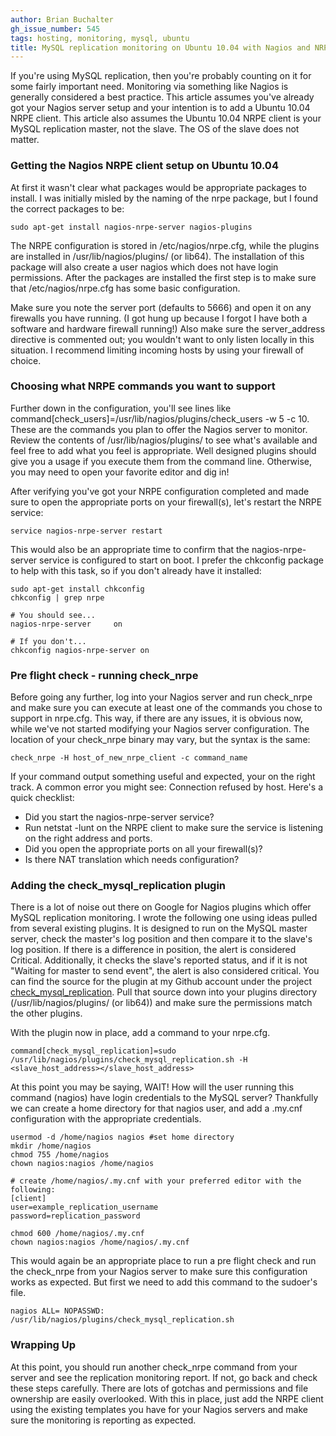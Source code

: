 ```yaml
---
author: Brian Buchalter
gh_issue_number: 545
tags: hosting, monitoring, mysql, ubuntu
title: MySQL replication monitoring on Ubuntu 10.04 with Nagios and NRPE
---
```




If you're using MySQL replication, then you're probably counting on it for some fairly important need.  Monitoring via something like Nagios is generally considered a best practice.  This article assumes you've already got your Nagios server setup and your intention is to add a Ubuntu 10.04 NRPE client.  This article also assumes the Ubuntu 10.04 NRPE client is your MySQL replication master, not the slave.  The OS of the slave does not matter.

### Getting the Nagios NRPE client setup on Ubuntu 10.04

At first it wasn't clear what packages would be appropriate packages to install.  I was initially misled by the naming of the nrpe package, but I found the correct packages to be:

```nohighlight
sudo apt-get install nagios-nrpe-server nagios-plugins
```

The NRPE configuration is stored in /etc/nagios/nrpe.cfg, while the plugins are installed in /usr/lib/nagios/plugins/ (or lib64).  The installation of this package will also create a user nagios which does not have login permissions.  After the packages are installed the first step is to make sure that /etc/nagios/nrpe.cfg has some basic configuration.

Make sure you note the server port (defaults to 5666) and open it on any firewalls you have running.  (I got hung up because I forgot I have both a software and hardware firewall running!)  Also make sure the server_address directive is commented out; you wouldn't want to only listen locally in this situation.  I recommend limiting incoming hosts by using your firewall of choice.

### Choosing what NRPE commands you want to support

Further down in the configuration, you'll see lines like command[check_users]=/usr/lib/nagios/plugins/check_users -w 5 -c 10.  These are the commands you plan to offer the Nagios server to monitor.  Review the contents of /usr/lib/nagios/plugins/ to see what's available and feel free to add what you feel is appropriate.  Well designed plugins should give you a usage if you execute them from the command line.  Otherwise, you may need to open your favorite editor and dig in!

After verifying you've got your NRPE configuration completed and made sure to open the appropriate ports on your firewall(s), let's restart the NRPE service:

```nohighlight
service nagios-nrpe-server restart
```

This would also be an appropriate time to confirm that the nagios-nrpe-server service is configured to start on boot.  I prefer the chkconfig package to help with this task, so if you don't already have it installed:

```nohighlight
sudo apt-get install chkconfig
chkconfig | grep nrpe

# You should see...
nagios-nrpe-server     on

# If you don't...
chkconfig nagios-nrpe-server on
```

### Pre flight check - running check_nrpe

Before going any further, log into your Nagios server and run check_nrpe and make sure you can execute at least one of the commands you chose to support in nrpe.cfg.  This way, if there are any issues, it is obvious now, while we've not started modifying your Nagios server configuration.  The location of your check_nrpe binary may vary, but the syntax is the same:

```nohighlight
check_nrpe -H host_of_new_nrpe_client -c command_name
```

If your command output something useful and expected, your on the right track.  A common error you might see: Connection refused by host.  Here's a quick checklist:

- Did you start the nagios-nrpe-server service?
- Run netstat -lunt on the NRPE client to make sure the service is listening on the right address and ports.
- Did you open the appropriate ports on all your firewall(s)?
- Is there NAT translation which needs configuration?

### Adding the check_mysql_replication plugin

There is a lot of noise out there on Google for Nagios plugins which offer MySQL replication monitoring.  I wrote the following one using ideas pulled from several existing plugins.  It is designed to run on the MySQL master server, check the master's log position and then compare it to the slave's log position.  If there is a difference in position, the alert is considered Critical.  Additionally, it checks the slave's reported status, and if it is not "Waiting for master to send event", the alert is also considered critical.  You can find the source for the plugin at my Github account under the project [check_mysql_replication](https://github.com/bbuchalter/check_mysql_replication/blob/master/check_mysql_replication.sh).  Pull that source down into your plugins directory (/usr/lib/nagios/plugins/ (or lib64)) and make sure the permissions match the other plugins.

With the plugin now in place, add a command to your nrpe.cfg.

```nohighlight
command[check_mysql_replication]=sudo /usr/lib/nagios/plugins/check_mysql_replication.sh -H <slave_host_address></slave_host_address>
```

At this point you may be saying, WAIT!  How will the user running this command (nagios) have login credentials to the MySQL server?  Thankfully we can create a home directory for that nagios user, and add a .my.cnf configuration with the appropriate credentials.

```nohighlight
usermod -d /home/nagios nagios #set home directory
mkdir /home/nagios
chmod 755 /home/nagios
chown nagios:nagios /home/nagios

# create /home/nagios/.my.cnf with your preferred editor with the following:
[client]
user=example_replication_username
password=replication_password

chmod 600 /home/nagios/.my.cnf
chown nagios:nagios /home/nagios/.my.cnf
```

This would again be an appropriate place to run a pre flight check and run the check_nrpe from your Nagios server to make sure this configuration works as expected.  But first we need to add this command to the sudoer's file.

```nohighlight
nagios ALL= NOPASSWD: /usr/lib/nagios/plugins/check_mysql_replication.sh
```

### Wrapping Up

At this point, you should run another check_nrpe command from your server and see the replication monitoring report.  If not, go back and check these steps carefully.  There are lots of gotchas and permissions and file ownership are easily overlooked.  With this in place, just add the NRPE client using the existing templates you have for your Nagios servers and make sure the monitoring is reporting as expected.


